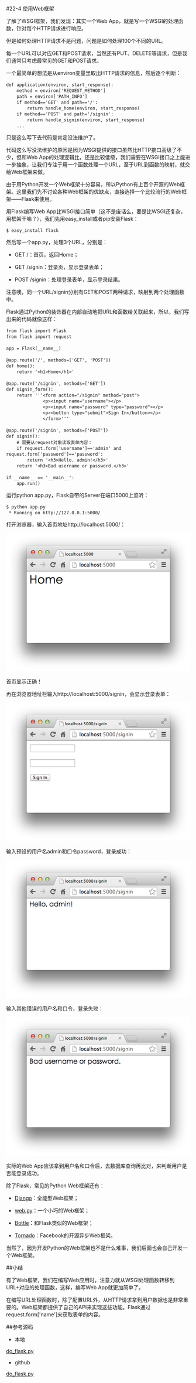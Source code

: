 #22-4 使用Web框架


了解了WSGI框架，我们发现：其实一个Web App，就是写一个WSGI的处理函数，针对每个HTTP请求进行响应。

但是如何处理HTTP请求不是问题，问题是如何处理100个不同的URL。

每一个URL可以对应GET和POST请求，当然还有PUT、DELETE等请求，但是我们通常只考虑最常见的GET和POST请求。

一个最简单的想法是从environ变量里取出HTTP请求的信息，然后逐个判断：

	def application(environ, start_response):
	    method = environ['REQUEST_METHOD']
	    path = environ['PATH_INFO']
	    if method=='GET' and path=='/':
	        return handle_home(environ, start_response)
	    if method=='POST' and path='/signin':
	        return handle_signin(environ, start_response)
	    ...
只是这么写下去代码是肯定没法维护了。

代码这么写没法维护的原因是因为WSGI提供的接口虽然比HTTP接口高级了不少，但和Web App的处理逻辑比，还是比较低级，我们需要在WSGI接口之上能进一步抽象，让我们专注于用一个函数处理一个URL，至于URL到函数的映射，就交给Web框架来做。

由于用Python开发一个Web框架十分容易，所以Python有上百个开源的Web框架。这里我们先不讨论各种Web框架的优缺点，直接选择一个比较流行的Web框架——Flask来使用。

用Flask编写Web App比WSGI接口简单（这不是废话么，要是比WSGI还复杂，用框架干嘛？），我们先用easy_install或者pip安装Flask：

	$ easy_install flask
然后写一个app.py，处理3个URL，分别是：

- GET /：首页，返回Home；

- GET /signin：登录页，显示登录表单；

- POST /signin：处理登录表单，显示登录结果。

注意噢，同一个URL/signin分别有GET和POST两种请求，映射到两个处理函数中。

Flask通过Python的装饰器在内部自动地把URL和函数给关联起来，所以，我们写出来的代码就像这样：

	from flask import Flask
	from flask import request
	
	app = Flask(__name__)
	
	@app.route('/', methods=['GET', 'POST'])
	def home():
	    return '<h1>Home</h1>'
	
	@app.route('/signin', methods=['GET'])
	def signin_form():
	    return '''<form action="/signin" method="post">
	              <p><input name="username"></p>
	              <p><input name="password" type="password"></p>
	              <p><button type="submit">Sign In</button></p>
	              </form>'''
	
	@app.route('/signin', methods=['POST'])
	def signin():
	    # 需要从request对象读取表单内容：
	    if request.form['username']=='admin' and request.form['password']=='password':
	        return '<h3>Hello, admin!</h3>'
	    return '<h3>Bad username or password.</h3>'
	
	if __name__ == '__main__':
	    app.run()
运行python app.py，Flask自带的Server在端口5000上监听：

	$ python app.py 
	 * Running on http://127.0.0.1:5000/
打开浏览器，输入首页地址http://localhost:5000/：

![flask-home](../image/chapter22/22-4-1.jpg)

首页显示正确！

再在浏览器地址栏输入http://localhost:5000/signin，会显示登录表单：

![flask-signin-form](../image/chapter22/22-4-2.jpg)

输入预设的用户名admin和口令password，登录成功：

![flask-signin-ok](../image/chapter22/22-4-3.jpg)

输入其他错误的用户名和口令，登录失败：

![flask-signin-failed](../image/chapter22/22-4-4.jpg)

实际的Web App应该拿到用户名和口令后，去数据库查询再比对，来判断用户是否能登录成功。

除了Flask，常见的Python Web框架还有：

- [Django](https://www.djangoproject.com/)：全能型Web框架；

- [web.py](http://webpy.org/)：一个小巧的Web框架；

- [Bottle](http://bottlepy.org/)：和Flask类似的Web框架；

- [Tornado](http://www.tornadoweb.org/)：Facebook的开源异步Web框架。

当然了，因为开发Python的Web框架也不是什么难事，我们后面也会自己开发一个Web框架。

##小结

有了Web框架，我们在编写Web应用时，注意力就从WSGI处理函数转移到URL+对应的处理函数，这样，编写Web App就更加简单了。

在编写URL处理函数时，除了配置URL外，从HTTP请求拿到用户数据也是非常重要的。Web框架都提供了自己的API来实现这些功能。Flask通过request.form['name']来获取表单的内容。

##参考源码

- 本地

[do_flask.py](../code/chapter22/22-4-do_flask.py)

- github

[do_flask.py](https://github.com/michaelliao/learn-python3/blob/master/samples/web/do_flask.py)